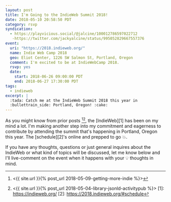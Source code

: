 ```yaml
---
layout: post
title: I'm Going to the IndieWeb Summit 2018!
date: 2018-05-10 20:58:50 PDT
category: rsvp
syndication:
  - https://playvicious.social/@jalcine/100012786597022712
   -https://twitter.com/jackyalcine/status/995052829667557376
event:
  uri: "https://2018.indieweb.org/"
  name: Indie Web Camp 2018
  geo: Eliot Center, 1226 SW Salmon St, Portland, Oregon
  comment: I'm excited to be at IndieWebCamp 2018.
  rsvp: yes
  date:
    start: 2018-06-26 09:00:00 PDT
    end: 2018-06-27 17:30:00 PDT
tags:
  - indieweb
excerpt: |
  :tada: Catch me at the IndieWeb Summit 2018 this year in
  :bullettrain_side: Portland, Oregon! :cake:
---
```


As you might know from prior posts [^1][^2], the [IndieWeb][1] has been on my
mind a lot. I'm making another step into my commitment and eagerness to
contribute by attending the summit that's happening in Portland, Oregon this
year. The [schedule][2]'s online and prepped to go :boom:.

If you have any thoughts, questions or just general inquires about the IndieWeb
or what kind of topics will be discussed, let me know below and I'll
live-comment on the event when it happens with your :bulb: thoughts in mind.

[^1]: <{{ site.url }}{% post_url 2018-05-09-getting-more-indie %}>
[^2]: <{{ site.url }}{% post_url 2018-05-04-library-jsonld-activitypub %}>
[1]: https://indieweb.org/
[2]: https://2018.indieweb.org/#schedule
